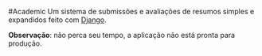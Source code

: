 #Academic
Um sistema de submissões e avaliações de resumos simples e expandidos feito com [Django](https://github.com/django/django).

**Observação**: não perca seu tempo, a aplicação não está pronta para produção.
